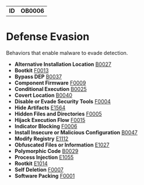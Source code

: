 |||
|---|---|
|**ID**|**OB0006**|


# Defense Evasion #
Behaviors that enable malware to evade detection.

* **Alternative Installation Location** [B0027](../defense-evasion/alter-install-location.md)
* **Bootkit** [F0013](../defense-evasion/boot-sector-mod.md)
* **Bypass DEP** [B0037](../defense-evasion/bypass-dep.md)
* **Component Firmware** [F0009](../persistence/component-firmware.md)
* **Conditional Execution** [B0025](../execution/conditional-execute.md)
* **Covert Location** [B0040](../defense-evasion/covert-location.md)
* **Disable or Evade Security Tools** [F0004](../defense-evasion/disable-security-tools.md)
* **Hide Artifacts** [E1564](../defense-evasion/hide-artifacts.md)
* **Hidden Files and Directories** [F0005](../defense-evasion/hidden-files.md)
* **Hijack Execution Flow** [F0015](../defense-evasion/hijack-execution-flow.md)
* **Indicator Blocking** [F0006](../defense-evasion/indicator-blocking.md)
* **Install Insecure or Malicious Configuration** [B0047](../defense-evasion/config-mod.md)
* **Modify Registry** [E1112](../defense-evasion/modify-reg.md)
* **Obfuscated Files or Information** [E1027](../defense-evasion/obfuscate-files.md)
* **Polymorphic Code** [B0029](../defense-evasion/polymorphic-code.md)
* **Process Injection** [E1055](../defense-evasion/process-inject.md)
* **Rootkit** [E1014](../defense-evasion/rootkit-behavior.md)
* **Self Deletion** [F0007](../defense-evasion/self-deletion.md)
* **Software Packing** [F0001](../anti-static-analysis/software-packing.md)
